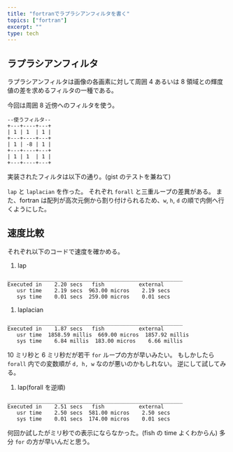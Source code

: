 ```yaml
---
title: "fortranでラプラシアンフィルタを書く"
topics: ["fortran"]
excerpt: ""
type: tech
---
```


## ラプラシアンフィルタ

ラプラシアンフィルタは画像の各画素に対して周囲 4 あるいは 8 領域との輝度値の差を求めるフィルタの一種である。

今回は周囲 8 近傍へのフィルタを使う。

```text
--使うフィルタ--
+---+----+---+
| 1 | 1  | 1 |
+---+----+---+
| 1 | -8 | 1 |
+---+----+---+
| 1 | 1  | 1 |
+---+----+---+
```

実装されたフィルタは以下の通り。(gist のテストを兼ねて)

<script src="https://gist.github.com/Omochice/f492c61082cc8ab8c4eda882be41b961.js"></script>

`lap` と `laplacian` を作った。
それぞれ `forall` と三重ループの差異がある。
また、fortran は配列が高次元側から割り付けられるため、`w`, `h`, `d` の順で内側へ行くようにした。

## 速度比較

それぞれ以下のコードで速度を確かめる。

<script src="https://gist.github.com/Omochice/d15b767dfefce11d940ccc1bceaa7c5b.js"></script>

1. lap

```text
________________________________________________________
Executed in    2.20 secs   fish           external
   usr time    2.19 secs  963.00 micros    2.19 secs
   sys time    0.01 secs  259.00 micros    0.01 secs
```

1. laplacian

```text
________________________________________________________
Executed in    1.87 secs   fish           external
   usr time  1858.59 millis  669.00 micros  1857.92 millis
   sys time    6.84 millis  183.00 micros    6.66 millis
```

10 ミリ秒と 6 ミリ秒だが若干 `for` ループの方が早いみたい。
もしかしたら `forall` 内での変数順が `d, h, w` なのが悪いのかもしれない。
逆にして試してみる。

1. lap(forall を逆順)

```text
________________________________________________________
Executed in    2.51 secs   fish           external
   usr time    2.50 secs  581.00 micros    2.50 secs
   sys time    0.01 secs  174.00 micros    0.01 secs
```

何回か試したがミリ秒での表示にならなかった。(fish の time よくわからん)
多分 `for` の方が早いんだと思う。
